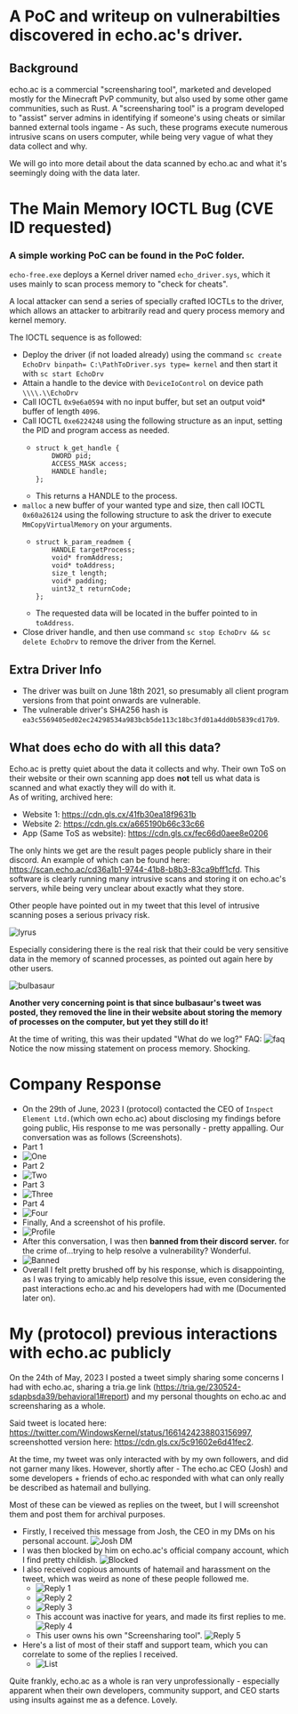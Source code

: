 # A PoC and writeup on vulnerabilties discovered in echo.ac's driver.

## Background
echo.ac is a commercial "screensharing tool", marketed and developed mostly for the Minecraft PvP community, but also used by some other game communities, such as Rust.
A "screensharing tool" is a program developed to "assist" server admins in identifying if someone's using cheats or similar banned external tools ingame - As such, these programs execute numerous intrusive scans on users computer, while being very vague of what they data collect and why.

We will go into more detail about the data scanned by echo.ac and what it's seemingly doing with the data later.

# The Main Memory IOCTL Bug (CVE ID requested)
### A simple working PoC can be found in the PoC folder.

`echo-free.exe` deploys a Kernel driver named `echo_driver.sys`, which it uses mainly to scan process memory to "check for cheats".

A local attacker can send a series of specially crafted IOCTLs to the driver, which allows an attacker to arbitrarily read and query process memory and kernel memory.

The IOCTL sequence is as followed:
- Deploy the driver (if not loaded already) using the command ```sc create EchoDrv binpath= C:\PathToDriver.sys type= kernel``` and then start it with `sc start EchoDrv`
- Attain a handle to the device with `DeviceIoControl` on device path `\\\\.\\EchoDrv`
- Call IOCTL `0x9e6a0594` with no input buffer, but set an output void* buffer of length `4096`.
- Call IOCTL `0xe6224248` using the following structure as an input, setting the PID and program access as needed.
  - ```
    struct k_get_handle {
        DWORD pid;
        ACCESS_MASK access;
        HANDLE handle;
    };
    ```
  - This returns a HANDLE to the process.
- `malloc` a new buffer of your wanted type and size, then call IOCTL `0x60a26124` using the following structure to ask the driver to execute `MmCopyVirtualMemory` on your arguments.
  - ```
    struct k_param_readmem {
        HANDLE targetProcess;
        void* fromAddress;
        void* toAddress;
        size_t length;
        void* padding;
        uint32_t returnCode;
    };
    ```
  - The requested data will be located in the buffer pointed to in `toAddress`.
- Close driver handle, and then use command `sc stop EchoDrv && sc delete EchoDrv` to remove the driver from the Kernel.

## Extra Driver Info
- The driver was built on June 18th 2021, so presumably all client program versions from that point onwards are vulnerable.
- The vulnerable driver's SHA256 hash is `ea3c5569405ed02ec24298534a983bcb5de113c18bc3fd01a4dd0b5839cd17b9`.

## What does echo do with all this data?
Echo.ac is pretty quiet about the data it collects and why. Their own ToS on their website or their own scanning app does **not** tell us what data is scanned and what exactly they will do with it.\
As of writing, archived here: 
- Website 1: https://cdn.gls.cx/41fb30ea18f9631b
- Website 2: https://cdn.gls.cx/a665190b66c33c66 
- App (Same ToS as website): https://cdn.gls.cx/fec66d0aee8e0206

The only hints we get are the result pages people publicly share in their discord. An example of which can be found here: https://scan.echo.ac/cd36a1b1-9744-41b8-b8b3-83ca9bff1cfd. This software is clearly running many intrusive scans and storing it on echo.ac's servers, while being very unclear about exactly what they store.

Other people have pointed out in my tweet that this level of intrusive scanning poses a serious privacy risk.

![lyrus](https://cdn.gls.cx/480ab37787ff990c)

Especially considering there is the real risk that their could be very sensitive data in the memory of scanned processes, as pointed out again here by other users.

![bulbasaur](https://cdn.gls.cx/e57fcaaef3e93fb6)

**Another very concerning point is that since bulbasaur's tweet was posted, they removed the line in their website about storing the memory of processes on the computer, but yet they still do it!**

At the time of writing, this was their updated "What do we log?" FAQ: ![faq](https://cdn.gls.cx/777c3b6e8dbb01d9)\
Notice the now missing statement on process memory. Shocking.

# Company Response
- On the 29th of June, 2023 I (protocol) contacted the CEO of `Inspect Element Ltd.`(which own echo.ac) about disclosing my findings before going public, His response to me was personally - pretty appalling. Our conversation was as follows (Screenshots).
- Part 1
- ![One](https://cdn.gls.cx/a44490cf0eb17eb0)
- Part 2
- ![Two](https://cdn.gls.cx/18f75e7b3f40e0f8)
- Part 3
- ![Three](https://cdn.gls.cx/d837c73f27054b84)
- Part 4
- ![Four](https://cdn.gls.cx/e2b770497bc06754)
- Finally, And a screenshot of his profile. 
- ![Profile](https://cdn.gls.cx/e62aeb70bb05cf79)
- After this conversation, I was then **banned from their discord server.** for the crime of...trying to help resolve a vulnerability? Wonderful.
- ![Banned](https://cdn.gls.cx/376db515dc954124)
- Overall I felt pretty brushed off by his response, which is disappointing, as I was trying to amicably help resolve this issue, even considering the past interactions echo.ac and his developers had with me (Documented later on).

# My (protocol) previous interactions with echo.ac publicly
On the 24th of May, 2023 I posted a tweet simply sharing some concerns I had with echo.ac, sharing a tria.ge link (https://tria.ge/230524-sdapbsda39/behavioral1#report) and my personal thoughts on echo.ac and screensharing as a whole.

Said tweet is located here: https://twitter.com/WindowsKernel/status/1661424238803156997, screenshotted version here: https://cdn.gls.cx/5c91602e6d41fec2.

At the time, my tweet was only interacted with by my own followers, and did not garner many likes. However, shortly after - The echo.ac CEO (Josh) and some developers + friends of echo.ac responded with what can only really be described as hatemail and bullying. 

Most of these can be viewed as replies on the tweet, but I will screenshot them and post them for archival purposes.
- Firstly, I received this message from Josh, the CEO in my DMs on his personal account. ![Josh DM](https://cdn.gls.cx/3d259502f60b4d18)
- I was then blocked by him on echo.ac's official company account, which I find pretty childish. ![Blocked](https://cdn.gls.cx/a667763dbcbae333)
- I also received copious amounts of hatemail and harassment on the tweet, which was weird as none of these people followed me.
  - ![Reply 1](https://cdn.gls.cx/76b2e38cd4abf81f)
  - ![Reply 2](https://cdn.gls.cx/f8dd33f1ccfb1cf0)
  - ![Reply 3](https://cdn.gls.cx/c7fb67f78f6610ad)
  - This account was inactive for years, and made its first replies to me. ![Reply 4](https://cdn.gls.cx/c5f75a0871cba519)
  - This user owns his own "Screensharing tool". ![Reply 5](https://cdn.gls.cx/a96ec0ef6f8e7e46)
- Here's a list of most of their staff and support team, which you can correlate to some of the replies I received. 
  - ![List](https://cdn.gls.cx/29ca995001be5872)

Quite frankly, echo.ac as a whole is ran very unprofessionally - especially apparent when their own developers, community support, and CEO starts using insults against me as a defence. Lovely.